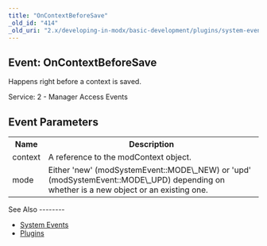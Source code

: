 ```yaml
---
title: "OnContextBeforeSave"
_old_id: "414"
_old_uri: "2.x/developing-in-modx/basic-development/plugins/system-events/oncontextbeforesave"
---
```


Event: OnContextBeforeSave
--------------------------

Happens right before a context is saved.

Service: 2 - Manager Access Events

Event Parameters
----------------

<table><tbody><tr><th>Name</th><th>Description</th></tr><tr><td>context</td><td>A reference to the modContext object.</td></tr><tr><td>mode</td><td>Either 'new' (modSystemEvent::MODE\_NEW) or 'upd' (modSystemEvent::MODE\_UPD) depending on whether is a new object or an existing one.</td></tr></tbody></table>See Also
--------

- [System Events](/revolution/2.x/developing-in-modx/basic-development/plugins/system-events "System Events")
- [Plugins](/revolution/2.x/developing-in-modx/basic-development/plugins "Plugins")